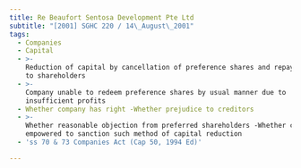 ```yaml
---
title: Re Beaufort Sentosa Development Pte Ltd
subtitle: "[2001] SGHC 220 / 14\_August\_2001"
tags:
  - Companies
  - Capital
  - >-
    Reduction of capital by cancellation of preference shares and repaying sum
    to shareholders
  - >-
    Company unable to redeem preference shares by usual manner due to
    insufficient profits
  - Whether company has right -Whether prejudice to creditors
  - >-
    Whether reasonable objection from preferred shareholders -Whether court
    empowered to sanction such method of capital reduction
  - 'ss 70 & 73 Companies Act (Cap 50, 1994 Ed)'

---
```


